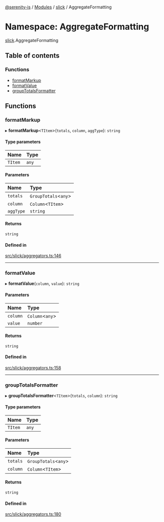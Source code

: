 [@serenity-is](../README.md) / [Modules](../modules.md) / [slick](slick.md) / AggregateFormatting

# Namespace: AggregateFormatting

[slick](slick.md).AggregateFormatting

## Table of contents

### Functions

- [formatMarkup](slick.AggregateFormatting.md#formatmarkup)
- [formatValue](slick.AggregateFormatting.md#formatvalue)
- [groupTotalsFormatter](slick.AggregateFormatting.md#grouptotalsformatter)

## Functions

### formatMarkup

▸ **formatMarkup**<`TItem`\>(`totals`, `column`, `aggType`): `string`

#### Type parameters

| Name | Type |
| :------ | :------ |
| `TItem` | `any` |

#### Parameters

| Name | Type |
| :------ | :------ |
| `totals` | `GroupTotals`<`any`\> |
| `column` | `Column`<`TItem`\> |
| `aggType` | `string` |

#### Returns

`string`

#### Defined in

[src/slick/aggregators.ts:146](https://github.com/serenity-is/serenity/blob/master/packages/corelib/src/slick/aggregators.ts#L146)

___

### formatValue

▸ **formatValue**(`column`, `value`): `string`

#### Parameters

| Name | Type |
| :------ | :------ |
| `column` | `Column`<`any`\> |
| `value` | `number` |

#### Returns

`string`

#### Defined in

[src/slick/aggregators.ts:158](https://github.com/serenity-is/serenity/blob/master/packages/corelib/src/slick/aggregators.ts#L158)

___

### groupTotalsFormatter

▸ **groupTotalsFormatter**<`TItem`\>(`totals`, `column`): `string`

#### Type parameters

| Name | Type |
| :------ | :------ |
| `TItem` | `any` |

#### Parameters

| Name | Type |
| :------ | :------ |
| `totals` | `GroupTotals`<`any`\> |
| `column` | `Column`<`TItem`\> |

#### Returns

`string`

#### Defined in

[src/slick/aggregators.ts:180](https://github.com/serenity-is/serenity/blob/master/packages/corelib/src/slick/aggregators.ts#L180)

